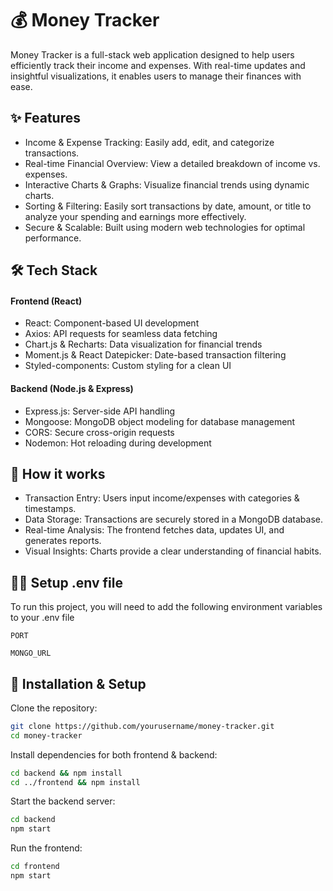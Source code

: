 
# 💰 Money Tracker

Money Tracker is a full-stack web application designed to help users efficiently track their income and expenses. With real-time updates and insightful visualizations, it enables users to manage their finances with ease.




## ✨ Features

- Income & Expense Tracking: Easily add, edit, and categorize transactions.
- Real-time Financial Overview: View a detailed breakdown of income vs. expenses.
- Interactive Charts & Graphs: Visualize financial trends using dynamic charts.
- Sorting & Filtering: Easily sort transactions by date, amount, or title to analyze your spending and earnings more effectively.
- Secure & Scalable: Built using modern web technologies for optimal performance.


## 🛠 Tech Stack

#### Frontend (React)
- React: Component-based UI development
- Axios: API requests for seamless data fetching
- Chart.js & Recharts: Data visualization for financial trends
- Moment.js & React Datepicker: Date-based transaction filtering
- Styled-components: Custom styling for a clean UI
#### Backend (Node.js & Express)

- Express.js: Server-side API handling
- Mongoose: MongoDB object modeling for database management
- CORS: Secure cross-origin requests
- Nodemon: Hot reloading during development



## 🚀 How it works
- Transaction Entry: Users input income/expenses with categories & timestamps.
- Data Storage: Transactions are securely stored in a MongoDB database.
- Real-time Analysis: The frontend fetches data, updates UI, and generates reports.
- Visual Insights: Charts provide a clear understanding of financial habits.

## 👩‍💻 Setup .env file

To run this project, you will need to add the following environment variables to your .env file

`PORT`

`MONGO_URL`

## 📌 Installation & Setup

Clone the repository:

```bash
git clone https://github.com/yourusername/money-tracker.git 
cd money-tracker  
```

Install dependencies for both frontend & backend:

```bash
cd backend && npm install  
cd ../frontend && npm install  
```

Start the backend server:

```bash
cd backend  
npm start 
```

Run the frontend:

```bash
cd frontend  
npm start  
```


